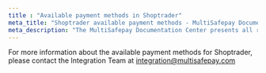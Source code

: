 ```yaml
---
title : "Available payment methods in Shoptrader"
meta_title: "Shoptrader available payment methods - MultiSafepay Documentation Center"
meta_description: "The MultiSafepay Documentation Center presents all relevant information about our Plugins and API. You can also find support pages for Payment Methods, Tools and General Questions as well as the contact details of our Support and Integration Teams."
---
```


For more information about the available payment methods for Shoptrader, please contact the Integration Team at <integration@multisafepay.com>

